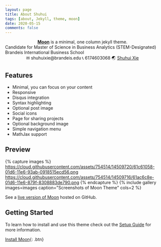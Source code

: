 ```yaml
---
layout: page
title: About Shuhui
tags: [about, Jekyll, theme, moon]
date: 2020-05-15
comments: false
---
```

    
<center><a href="http://taylantatli.github.io/Moon"><b>Moon</b></a> is a minimal, one column jekyll theme.</center>
Candidate for Master of Science in Business Analytics (STEM-Designated)
Brandeis International Business School

<center>✉ shuhuixie@brandeis.edu	📞 6174603068	🌏 <a href="www.linkedin.com/in/shuhui-xie">Shuhui Xie</a></center>

## Features
* Minimal, you can focus on your content
* Responsive
* Disqus integration
* Syntax highlighting
* Optional post image
* Social icons
* Page for sharing projects
* Optional background image
* Simple navigation menu
* MathJax support

## Preview

{% capture images %}
    https://cloud.githubusercontent.com/assets/754514/14509720/61c61058-01d6-11e6-93ab-0918515ecd56.png
    https://cloud.githubusercontent.com/assets/754514/14509716/61ac6c8e-01d6-11e6-879f-8308883de790.png
{% endcapture %}
{% include gallery images=images caption="Screenshots of Moon Theme" cols=2 %}

See a [live version of Moon](http://taylantatli.github.io/Moon) hosted on GitHub.

## Getting Started

To learn how to install and use this theme check out the [Setup Guide](http://taylantatli.me/Moon/moon-theme/) for more information.
      
[Install Moon](https://github.com/TaylanTatli/Moon){: .btn}
